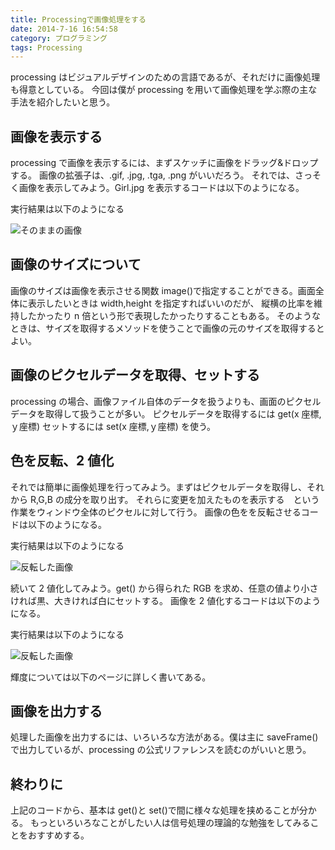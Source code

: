 ```yaml
---
title: Processingで画像処理をする
date: 2014-7-16 16:54:58
category: プログラミング
tags: Processing
---
```


processing はビジュアルデザインのための言語であるが、それだけに画像処理も得意としている。
今回は僕が processing を用いて画像処理を学ぶ際の主な手法を紹介したいと思う。

<!-- more -->

## 画像を表示する

processing で画像を表示するには、まずスケッチに画像をドラッグ&amp;ドロップする。
画像の拡張子は、.gif, .jpg, .tga, .png がいいだろう。
それでは、さっそく画像を表示してみよう。Girl.jpg を表示するコードは以下のようになる。

<script src="https://gist.github.com/salmon2073/ae7447048e64892606ed.js"></script>

実行結果は以下のようになる

<img src="https://www5469up.sakura.ne.jp/file/Girl.png" alt="そのままの画像" />

## 画像のサイズについて

画像のサイズは画像を表示させる関数 image()で指定することができる。画面全体に表示したいときは width,height を指定すればいいのだが、 縦横の比率を維持したかったり n 倍という形で表現したかったりすることもある。 そのようなときは、サイズを取得するメソッドを使うことで画像の元のサイズを取得するとよい。

<script src="https://gist.github.com/salmon2073/49783ef7f593efb81206.js"></script>

## 画像のピクセルデータを取得、セットする

processing の場合、画像ファイル自体のデータを扱うよりも、画面のピクセルデータを取得して扱うことが多い。
ピクセルデータを取得するには get(x 座標,ｙ座標) セットするには set(x 座標,ｙ座標) を使う。

## 色を反転、2 値化

それでは簡単に画像処理を行ってみよう。まずはピクセルデータを取得し、それから R,G,B の成分を取り出す。
それらに変更を加えたものを表示する　という作業をウィンドウ全体のピクセルに対して行う。
画像の色をを反転させるコードは以下のようになる。

<script src="https://gist.github.com/salmon2073/1b0e5e54ab39f6a9378b.js"></script>

実行結果は以下のようになる

<img src="https://www5469up.sakura.ne.jp/file/Girl_reverse.png" alt="反転した画像" />

続いて 2 値化してみよう。get() から得られた RGB を求め、任意の値より小さければ黒、大きければ白にセットする。 画像を 2 値化するコードは以下のようになる。

<script src="https://gist.github.com/salmon2073/c00ff3d42c27f16c22d4.js"></script>

実行結果は以下のようになる

<img src="https://www5469up.sakura.ne.jp/file/Girl_grayScale.png" alt="反転した画像" />

輝度については以下のページに詳しく書いてある。

## 画像を出力する

処理した画像を出力するには、いろいろな方法がある。僕は主に saveFrame()で出力しているが、processing の公式リファレンスを読むのがいいと思う。

## 終わりに

上記のコードから、基本は get()と set()で間に様々な処理を挟めることが分かる。
もっといろいろなことがしたい人は信号処理の理論的な勉強をしてみることをおすすめする。
